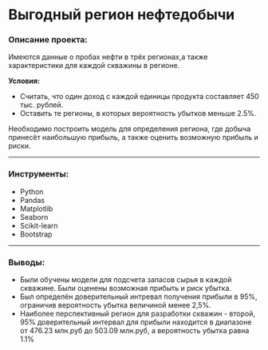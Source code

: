 # Выгодный регион нефтедобычи

### Описание проекта:

Имеются данные о пробах нефти в трёх регионах,а также характеристики для каждой скважины в регионе.

**Условия:**
* Считать, что один доход с каждой единицы продукта составляет 450 тыс. рублей.
* Оставить те регионы, в которых вероятность убытков меньше 2.5%.

Необходимо построить модель для определения региона, где добыча принесёт наибольшую прибыль, а также оценить возможную прибыль и риски.

------------------------------------------

### Инструменты:

* Python
* Pandas
* Matplotlib
* Seaborn
* Scikit-learn
* Bootstrap

-----------------------------------------

### Выводы:

* Были обучены модели для подсчета запасов сырья в каждой скважине.
Были оценены возможная прибыть и риск убытка.
* Был определён доверительный интревал получения прибыли в 95%, ограничив вероятность убытка величиной менее 2,5%.
* Наиболее перспективный регион для разработки скважин - второй, 95% доверительный интервал для прибыли находится в диапазоне от 476.23 млн.руб до 503.09 млн.руб, а вероятность убытка равна 1.1%
